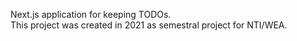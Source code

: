 Next.js application for keeping TODOs.  
This project was created in 2021 as semestral project for NTI/WEA.